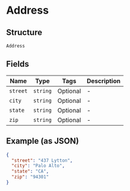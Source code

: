 
# Address

## Structure

`Address`

## Fields

| Name | Type | Tags | Description |
|  --- | --- | --- | --- |
| `street` | `string` | Optional | - |
| `city` | `string` | Optional | - |
| `state` | `string` | Optional | - |
| `zip` | `string` | Optional | - |

## Example (as JSON)

```json
{
  "street": "437 Lytton",
  "city": "Palo Alto",
  "state": "CA",
  "zip": "94301"
}
```


